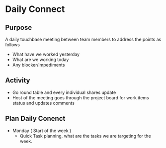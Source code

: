 # Daily Connect

## Purpose
A daily touchbase meeting between team members to address the points as follows
- What have we worked yesterday
- What are we working today
- Any blocker/impediments

## Activity
- Go round table and every individual shares update
- Host of the meeting goes through the project board for work items status and updates comments

## Plan Daily Conenct
- Monday ( Start of the week )
  - Quick Task planning, what are the tasks we are targeting for the week. 
